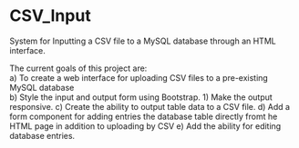 # CSV_Input
System for Inputting a CSV file to a MySQL database through an HTML interface.<br />

The current goals of this project are:<br/>
  a) To create a web interface for uploading CSV files to a pre-existing MySQL database  
  b) Style the input and output form using Bootstrap. 
     1) Make the output responsive.
  c) Create the ability to output table data to a CSV file. 
  d) Add a form component for adding entries the database table directly fromt he HTML page in addition to uploading by CSV
  e) Add the ability for editing database entries.
 

